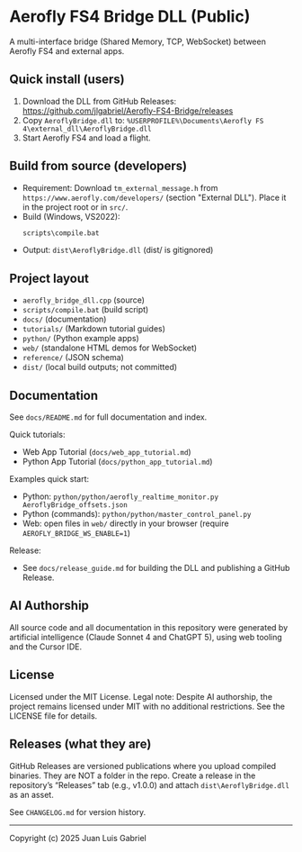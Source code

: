 # Aerofly FS4 Bridge DLL (Public)

A multi-interface bridge (Shared Memory, TCP, WebSocket) between Aerofly FS4 and external apps.

## Quick install (users)
1. Download the DLL from GitHub Releases: https://github.com/jlgabriel/Aerofly-FS4-Bridge/releases
2. Copy `AeroflyBridge.dll` to:
   `%USERPROFILE%\Documents\Aerofly FS 4\external_dll\AeroflyBridge.dll`
3. Start Aerofly FS4 and load a flight.

## Build from source (developers)
- Requirement: Download `tm_external_message.h` from `https://www.aerofly.com/developers/` (section "External DLL"). Place it in the project root or in `src/`.
- Build (Windows, VS2022):
  ```cmd
  scripts\compile.bat
  ```
- Output: `dist\AeroflyBridge.dll` (dist/ is gitignored)

## Project layout
- `aerofly_bridge_dll.cpp` (source)
- `scripts/compile.bat` (build script)
- `docs/` (documentation)
- `tutorials/` (Markdown tutorial guides)
- `python/` (Python example apps)
- `web/` (standalone HTML demos for WebSocket)
- `reference/` (JSON schema)
- `dist/` (local build outputs; not committed)

## Documentation
See `docs/README.md` for full documentation and index.

Quick tutorials:
- Web App Tutorial (`docs/web_app_tutorial.md`)
- Python App Tutorial (`docs/python_app_tutorial.md`)

Examples quick start:
- Python: `python/python/aerofly_realtime_monitor.py AeroflyBridge_offsets.json`
- Python (commands): `python/python/master_control_panel.py`
- Web: open files in `web/` directly in your browser (require `AEROFLY_BRIDGE_WS_ENABLE=1`)

Release:
- See `docs/release_guide.md` for building the DLL and publishing a GitHub Release.

## AI Authorship

All source code and all documentation in this repository were generated by artificial intelligence (Claude Sonnet 4 and ChatGPT 5), using web tooling and the Cursor IDE.

## License

Licensed under the MIT License. Legal note: Despite AI authorship, the project remains licensed under MIT with no additional restrictions. See the LICENSE file for details.

## Releases (what they are)
GitHub Releases are versioned publications where you upload compiled binaries. They are NOT a folder in the repo. Create a release in the repository’s “Releases” tab (e.g., v1.0.0) and attach `dist\AeroflyBridge.dll` as an asset.

See `CHANGELOG.md` for version history.

---
Copyright (c) 2025 Juan Luis Gabriel

